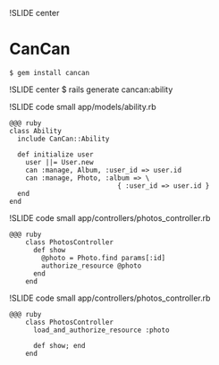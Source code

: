 !SLIDE center
# CanCan #
    $ gem install cancan

!SLIDE center
    $ rails generate cancan:ability

!SLIDE code small
app/models/ability.rb

    @@@ ruby
    class Ability
	  include CanCan::Ability

	  def initialize user
	    user ||= User.new
	    can :manage, Album, :user_id => user.id
	    can :manage, Photo, :album => \
	                           { :user_id => user.id }
	  end
	end

!SLIDE code small
app/controllers/photos_controller.rb

    @@@ ruby
        class PhotosController
          def show
            @photo = Photo.find params[:id]
            authorize_resource @photo
          end
        end

!SLIDE code small
app/controllers/photos_controller.rb

    @@@ ruby
        class PhotosController
          load_and_authorize_resource :photo

          def show; end
        end